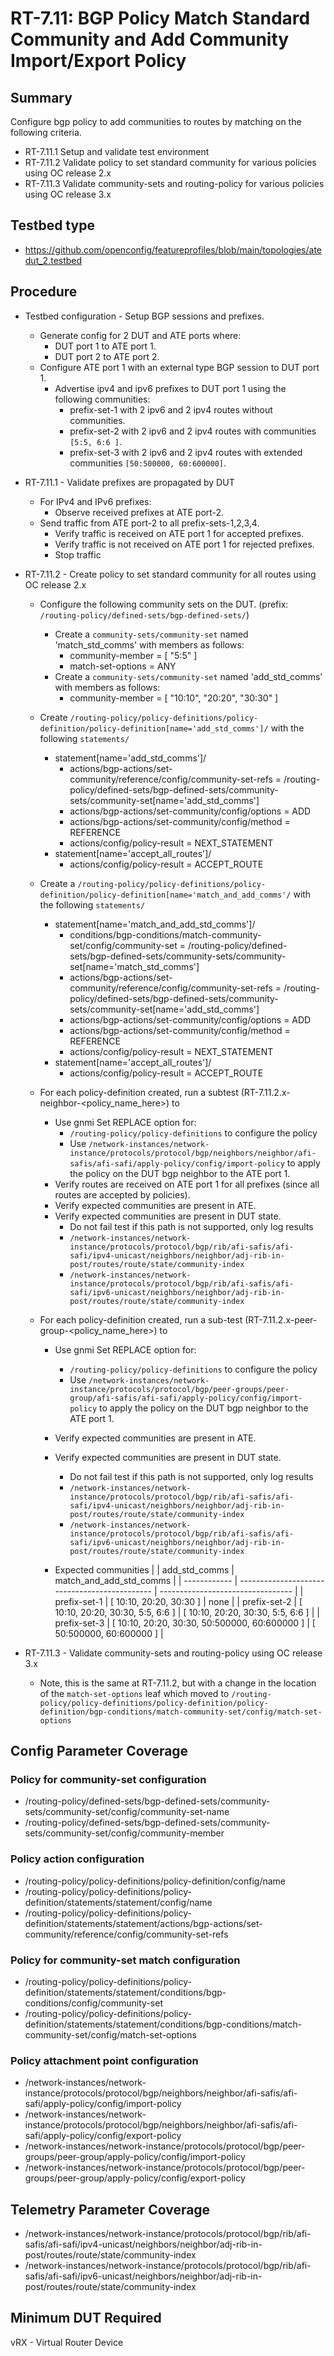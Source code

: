 # RT-7.11: BGP Policy Match Standard Community and Add Community Import/Export Policy

## Summary

Configure bgp policy to add communities to routes by matching on the following
criteria.

* RT-7.11.1 Setup and validate test environment
* RT-7.11.2 Validate policy to set standard community for various policies using OC release 2.x
* RT-7.11.3 Validate community-sets and routing-policy for various policies using OC release 3.x

## Testbed type

* https://github.com/openconfig/featureprofiles/blob/main/topologies/atedut_2.testbed

## Procedure

* Testbed configuration - Setup BGP sessions and prefixes.
  * Generate config for 2 DUT and ATE ports where:
    * DUT port 1 to ATE port 1.
    * DUT port 2 to ATE port 2.
  * Configure ATE port 1 with an external type BGP session to DUT port 1.
    * Advertise ipv4 and ipv6 prefixes to DUT port 1 using the following communities:
      * prefix-set-1 with 2 ipv6 and 2 ipv4 routes without communities.
      * prefix-set-2 with 2 ipv6 and 2 ipv4 routes with communities `[5:5, 6:6 ]`.
      * prefix-set-3 with 2 ipv6 and 2 ipv4 routes with extended communities `[50:500000, 60:600000]`.

* RT-7.11.1 - Validate prefixes are propagated by DUT
  * For IPv4 and IPv6 prefixes:
    * Observe received prefixes at ATE port-2.
  * Send traffic from ATE port-2 to all prefix-sets-1,2,3,4.
    * Verify traffic is received on ATE port 1 for accepted prefixes.
    * Verify traffic is not received on ATE port 1 for rejected prefixes.
    * Stop traffic

* RT-7.11.2 - Create policy to set standard community for all routes using OC release 2.x
  * Configure the following community sets on the DUT.
    (prefix: `/routing-policy/defined-sets/bgp-defined-sets/`)
    * Create a `community-sets/community-set` named 'match_std_comms' with members as follows:
      * community-member = [ "5:5" ]
      * match-set-options = ANY
    * Create a `community-sets/community-set` named 'add_std_comms' with members as follows:
      * community-member = [ "10:10", "20:20", "30:30" ]

  * Create `/routing-policy/policy-definitions/policy-definition/policy-definition[name='add_std_comms']/`
    with the following `statements/`
    * statement[name='add_std_comms']/
      * actions/bgp-actions/set-community/reference/config/community-set-refs =
          /routing-policy/defined-sets/bgp-defined-sets/community-sets/community-set[name='add_std_comms']
      * actions/bgp-actions/set-community/config/options = ADD
      * actions/bgp-actions/set-community/config/method = REFERENCE
      * actions/config/policy-result = NEXT_STATEMENT
    * statement[name='accept_all_routes']/
      * actions/config/policy-result = ACCEPT_ROUTE

  * Create a `/routing-policy/policy-definitions/policy-definition/policy-definition[name='match_and_add_comms'/`
    with the following `statements/`
    * statement[name='match_and_add_std_comms']/
      * conditions/bgp-conditions/match-community-set/config/community-set =
        /routing-policy/defined-sets/bgp-defined-sets/community-sets/community-set[name='match_std_comms']
      * actions/bgp-actions/set-community/reference/config/community-set-refs =
          /routing-policy/defined-sets/bgp-defined-sets/community-sets/community-set[name='add_std_comms']
      * actions/bgp-actions/set-community/config/options = ADD
      * actions/bgp-actions/set-community/config/method = REFERENCE
      * actions/config/policy-result = NEXT_STATEMENT
    * statement[name='accept_all_routes']/
      * actions/config/policy-result = ACCEPT_ROUTE

  * For each policy-definition created, run a subtest (RT-7.11.2.x-neighbor-<policy_name_here>) to
    * Use gnmi Set REPLACE option for:
      * `/routing-policy/policy-definitions` to configure the policy
      * Use `/network-instances/network-instance/protocols/protocol/bgp/neighbors/neighbor/afi-safis/afi-safi/apply-policy/config/import-policy`
        to apply the policy on the DUT bgp neighbor to the ATE port 1.
    * Verify routes are received on ATE port 1 for all prefixes (since all routes are accepted by policies).
    * Verify expected communities are present in ATE.
    * Verify expected communities are present in DUT state.
      * Do not fail test if this path is not supported, only log results
      * `/network-instances/network-instance/protocols/protocol/bgp/rib/afi-safis/afi-safi/ipv4-unicast/neighbors/neighbor/adj-rib-in-post/routes/route/state/community-index`
      * `/network-instances/network-instance/protocols/protocol/bgp/rib/afi-safis/afi-safi/ipv6-unicast/neighbors/neighbor/adj-rib-in-post/routes/route/state/community-index`

  * For each policy-definition created, run a sub-test (RT-7.11.2.x-peer-group-<policy_name_here>) to
    * Use gnmi Set REPLACE option for:
      * `/routing-policy/policy-definitions` to configure the policy
      * Use `/network-instances/network-instance/protocols/protocol/bgp/peer-groups/peer-group/afi-safis/afi-safi/apply-policy/config/import-policy`
        to apply the policy on the DUT bgp neighbor to the ATE port 1.
    * Verify expected communities are present in ATE.
    * Verify expected communities are present in DUT state.
      * Do not fail test if this path is not supported, only log results
      * `/network-instances/network-instance/protocols/protocol/bgp/rib/afi-safis/afi-safi/ipv4-unicast/neighbors/neighbor/adj-rib-in-post/routes/route/state/community-index`
      * `/network-instances/network-instance/protocols/protocol/bgp/rib/afi-safis/afi-safi/ipv6-unicast/neighbors/neighbor/adj-rib-in-post/routes/route/state/community-index`

    * Expected communities
      |              | add_std_comms                                 | match_and_add_std_comms           |
      | ------------ | --------------------------------------------- | --------------------------------- |
      | prefix-set-1 | [ 10:10, 20:20, 30:30 ]                       | none                              |
      | prefix-set-2 | [ 10:10, 20:20, 30:30, 5:5, 6:6 ]             | [ 10:10, 20:20, 30:30, 5:5, 6:6 ] |
      | prefix-set-3 | [ 10:10, 20:20, 30:30, 50:500000, 60:600000 ] | [ 50:500000, 60:600000 ]          |

* RT-7.11.3 - Validate community-sets and routing-policy using OC release 3.x
  * Note, this is the same at RT-7.11.2, but with a change in the location of the
    `match-set-options` leaf which moved to
    `/routing-policy/policy-definitions/policy-definition/policy-definition/bgp-conditions/match-community-set/config/match-set-options`

## Config Parameter Coverage

### Policy for community-set configuration

* /routing-policy/defined-sets/bgp-defined-sets/community-sets/community-set/config/community-set-name
* /routing-policy/defined-sets/bgp-defined-sets/community-sets/community-set/config/community-member

### Policy action configuration

* /routing-policy/policy-definitions/policy-definition/config/name
* /routing-policy/policy-definitions/policy-definition/statements/statement/config/name
* /routing-policy/policy-definitions/policy-definition/statements/statement/actions/bgp-actions/set-community/reference/config/community-set-refs

### Policy for community-set match configuration

* /routing-policy/policy-definitions/policy-definition/statements/statement/conditions/bgp-conditions/config/community-set
* /routing-policy/policy-definitions/policy-definition/statements/statement/conditions/bgp-conditions/match-community-set/config/match-set-options

### Policy attachment point configuration

* /network-instances/network-instance/protocols/protocol/bgp/neighbors/neighbor/afi-safis/afi-safi/apply-policy/config/import-policy
* /network-instances/network-instance/protocols/protocol/bgp/neighbors/neighbor/afi-safis/afi-safi/apply-policy/config/export-policy
* /network-instances/network-instance/protocols/protocol/bgp/peer-groups/peer-group/apply-policy/config/import-policy
* /network-instances/network-instance/protocols/protocol/bgp/peer-groups/peer-group/apply-policy/config/export-policy

## Telemetry Parameter Coverage

* /network-instances/network-instance/protocols/protocol/bgp/rib/afi-safis/afi-safi/ipv4-unicast/neighbors/neighbor/adj-rib-in-post/routes/route/state/community-index
* /network-instances/network-instance/protocols/protocol/bgp/rib/afi-safis/afi-safi/ipv6-unicast/neighbors/neighbor/adj-rib-in-post/routes/route/state/community-index

## Minimum DUT Required

vRX - Virtual Router Device
